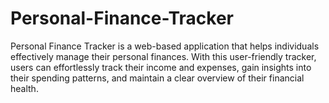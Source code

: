 # Personal-Finance-Tracker
Personal Finance Tracker is a web-based application that helps individuals effectively manage their personal finances. With this user-friendly tracker, users can effortlessly track their income and expenses, gain insights into their spending patterns, and maintain a clear overview of their financial health.
